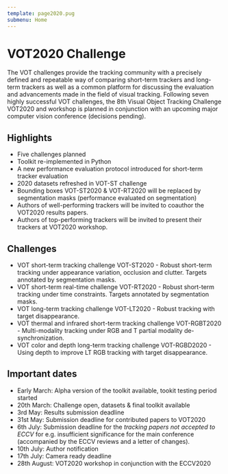 ```yaml
---
template: page2020.pug
submenu: Home
---
```


# VOT2020 Challenge

The VOT challenges provide the tracking community with a precisely defined and repeatable way of comparing short-term trackers and long-term trackers as well as a common platform for discussing the evaluation and advancements made in the field of visual tracking. Following seven highly successful VOT challenges, the 8th Visual Object Tracking Challenge VOT2020 and workshop is planned in conjunction with an upcoming major computer vision conference (decisions pending).

## Highlights

 * Five challenges planned
 * Toolkit re-implemented in Python
 * A new performance evaluation protocol introduced for short-term tracker evaluation
 * 2020 datasets refreshed in VOT-ST challenge
 * Bounding boxes VOT-ST2020 & VOT-RT2020 will be replaced by segmentation masks (performance evaluated on segmentation)
 * Authors of well-performing trackers will be invited to coauthor the VOT2020 results papers.
 * Authors of top-performing trackers will be invited to present their trackers at VOT2020 workshop.

## Challenges

 * VOT short-term tracking challenge VOT-ST2020 - Robust short-term tracking under appearance variation, occlusion and clutter. Targets annotated by segmentation masks.
 * VOT short-term real-time challenge VOT-RT2020 - Robust short-term tracking under time constraints. Targets annotated by segmentation masks.
 * VOT long-term tracking challenge VOT-LT2020 - Robust tracking with target disappearance.
 * VOT thermal and infrared short-term tracking challenge VOT-RGBT2020 - Multi-modality tracking under RGB and T partial modality de-synchronization.
 * VOT color and depth long-term tracking challenge VOT-RGBD2020 - Using depth to improve LT RGB tracking with target disappearance.

## Important dates

 * Early March: Alpha version of the toolkit available, tookit testing period started
 * 20th March: Challenge open, datasets & final toolkit available
 * 3rd May: Results submission deadline
 * 31st May: Submission deadline for contributed papers to VOT2020
 * 6th July: Submission deadline for the <i>tracking papers not accepted to ECCV</i> for e.g. insufficient significance for the main conference (accompanied by the ECCV reviews and a letter of changes).
 * 10th July: Author notification
 * 17th July: Camera ready deadline 
 * 28th August: VOT2020 workshop in conjunction with the ECCV2020

